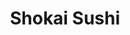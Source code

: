 ---
layout: place
title: "Shokai Sushi"
permalink: /iowa/fairfield/shokai-sushi.html
stateAbbr: IA
stateName: Iowa
cityName: Fairfield
seo:
  name: "Shokai Sushi"
  type: Restaurant
  links: https://m.facebook.com/shokaisushi/
description: "Shokai Sushi serves delicious sushi in Fairfield, Iowa. Try fresh Japanese dishes for a great dining experience. Available for takeout, lunch, and dinner."
place_id: ChIJ4bRp4Wtm5ocR7iMIC21T4uY
photos:
  - name: >-
      places/ChIJ4bRp4Wtm5ocR7iMIC21T4uY/photos/AeeoHcI4uAlkczYc0o7sPp4WjhvoOi5wB4NPzqfvl0JTgYbvJzFf9V3UlliVpKaDVP_BBU5VSe8E2yNiIsHoCtTyM1AK1JS5nOhHmeQXPePfU0Sg1NwhPWo_gLmkgFotAWMWZjEjfQSQSh3fJbzmI665rHtN4yYZrqovRQUli7eaac1Pp95K0WA2LJjgiwsTkR07rxq6fiJ0-lvvglj3DB_uXAHvfF_bmundJjqRdEnY6FpsenUxrFPNlN5C5DOXNKW-4tduuvSo0K3jQvZh7yIqXB1M42X2ZMciBFdHufXGn3tIh9I4J0YtHBc7A1pnddE9S9bhiVxOc-fNarKoHZLHMYmevgvnzsGQt9uHNje03FIu_R3ILkKa7SACBnrbW06jEaN5ktQHcw4PKG3Em0-XW23oK-iRkrUcNKPMvWHLIIu3qQ
    widthPx: 3024
    heightPx: 4032
    authorAttributions:
      - displayName: Seth Braun
        uri: https://maps.google.com/maps/contrib/101645856804644423771
        photoUri: >-
          https://lh3.googleusercontent.com/a-/ALV-UjUWVg_kdoQFmjAOQuhBwqEqL6sahpfCd6HasCmwVJP9xkteRr_2=s100-p-k-no-mo
    flagContentUri: >-
      https://www.google.com/local/imagery/report/?cb_client=maps_api_places.places_api&image_key=!1e10!2sCIHM0ogKEICAgICE24itEw&hl=en-US
    googleMapsUri: >-
      https://www.google.com/maps/place//data=!3m4!1e2!3m2!1sCIHM0ogKEICAgICE24itEw!2e10!4m2!3m1!1s0x87e6666be169b4e1:0xe6e2536d0b0823ee
  - name: >-
      places/ChIJ4bRp4Wtm5ocR7iMIC21T4uY/photos/AeeoHcJBx2LdF1dQdhrbdrLY3g9oKlHn53DbcNad-ynmyF9Ilf_wkQNtNDMVCIFasJDXdnMZsNptiN8LaBXF6A-EyvgztN61OQYDR9ZjoOFTYNG76nS5xgnH33AJ5oU6epodaDxmp6l_ryxR1GZBMImeR8Ve2P7_C563scrkcXh0aOouuQCWw3nJB7x94c6fJYEtli3-8bTpm4f4uYuegiR5qWvUDu9shUPf2eQNihc2QydWwBRyybFxMrF9E4fk4Q03t3C2qj8VpnqvEknyq-0GkvouP7dylSjcr9W5ceLA2zGRCf2skoaTnNil1vIPUaxfirmicrc5YhRKyeKaFxTyUw9NCRI5pMgccVJbD966oNtsAu81VpV86221NBB6bDMRacEY2ZncrvCj5oB0Ms_eLUte3TWkHgAMVkxkmJ9baZtr2OaX
    widthPx: 3264
    heightPx: 1836
    authorAttributions:
      - displayName: Andy Rodeffer
        uri: https://maps.google.com/maps/contrib/106084671647734499165
        photoUri: >-
          https://lh3.googleusercontent.com/a-/ALV-UjW2F5Gfctg-p7drPYX-YQ0fJ22WLEBFjw25mmaf5YARGQPDviPv=s100-p-k-no-mo
    flagContentUri: >-
      https://www.google.com/local/imagery/report/?cb_client=maps_api_places.places_api&image_key=!1e10!2sCIHM0ogKEICAgICEudH_5gE&hl=en-US
    googleMapsUri: >-
      https://www.google.com/maps/place//data=!3m4!1e2!3m2!1sCIHM0ogKEICAgICEudH_5gE!2e10!4m2!3m1!1s0x87e6666be169b4e1:0xe6e2536d0b0823ee
  - name: >-
      places/ChIJ4bRp4Wtm5ocR7iMIC21T4uY/photos/AeeoHcLnHjZloeG1HW-Sg8J_zgHbnAmmrnGmkFPEqMafeEUz6M3gopjVGdUaCIDATNh0j_EGERAayPeADlEmJzBCJ6vE07l5SzIVal6p-MmUqx-56hQcl-C7OVorqRRgSDE5F_G0V4IPfUTzxjRd4hKX_zBtj64-xlLUgED5sMoFVAyUTopvr3pQOqverL1PKR7M89BaBTqyZzXFn8K6MwxY90i0H9mOm24WNbJrNzUs_hRrMW_Sihx5wCSD0VXF_GnEUUlINMPnuxsbDn7oBm96N5VJrNw3_3__sQiKnTIF-gO1yf96wCQLOWzKrw0oEYbrbyEUyrs_DEMCHVeSvycGF2ciOpQASgCfV-E0Stn7FMeqfaJFDG4T24KEEdMcE0vADZLuJyOzSLrjgPELdU-eVzQaULydFpzJkFb4Tl32yLup5onH
    widthPx: 4032
    heightPx: 3024
    authorAttributions:
      - displayName: Trevor Hyde
        uri: https://maps.google.com/maps/contrib/100256585650354195030
        photoUri: >-
          https://lh3.googleusercontent.com/a/ACg8ocJXgJnwlbOi9SGLqeFUH6kI035CaU_sMg5Dj-nwtFzT2cklQA=s100-p-k-no-mo
    flagContentUri: >-
      https://www.google.com/local/imagery/report/?cb_client=maps_api_places.places_api&image_key=!1e10!2sCIHM0ogKEICAgIDPssqA4gE&hl=en-US
    googleMapsUri: >-
      https://www.google.com/maps/place//data=!3m4!1e2!3m2!1sCIHM0ogKEICAgIDPssqA4gE!2e10!4m2!3m1!1s0x87e6666be169b4e1:0xe6e2536d0b0823ee
  - name: >-
      places/ChIJ4bRp4Wtm5ocR7iMIC21T4uY/photos/AeeoHcKEQG90xRoYqHMDcynHXL0W4noOysxea8ih9NoLmu4DkexRMZjqDuFDEPXLocqhOhk-1jFR3tpeQv1121H1Gf78caH6bS4Lc51m7httD40G3u_Fjh-ldIJLtILzhOpwGFua2tKkI4UqGjb0d4DPYB8-CJHYpTcbr1ltq8jWOdpuJkk7jkQJse45jttin0en7SRwctXDvYtKgF5NyuZQ-tEXy85w4v7PXg4wjqTiGJ75eYhsWJ1lh0SS6VgbDLpR_-4CJ7XT1uFLmhD3d2166mQMPK1PxhoXMcOW_OS9WP9QVnK-1l3OByfTOIFkTFOYGehneTlFZ-bdoxzqhN8Xrrv6-YgZgFSlSI0I8qyEgstuPMuSD25eO0W9jf7aYIDpZntU8PT3J5PJiVe6WeuOP-nHIfpRE1-CmNjl7rxDpxInFw
    widthPx: 4032
    heightPx: 3024
    authorAttributions:
      - displayName: Rhonda Vaughn
        uri: https://maps.google.com/maps/contrib/114930703673317004588
        photoUri: >-
          https://lh3.googleusercontent.com/a-/ALV-UjWFNf0GywhRI951yk5cs3f2stfbg62_DZJTMx2gZZJJRcSX5JE=s100-p-k-no-mo
    flagContentUri: >-
      https://www.google.com/local/imagery/report/?cb_client=maps_api_places.places_api&image_key=!1e10!2sCIHM0ogKEICAgIC9m4i5aQ&hl=en-US
    googleMapsUri: >-
      https://www.google.com/maps/place//data=!3m4!1e2!3m2!1sCIHM0ogKEICAgIC9m4i5aQ!2e10!4m2!3m1!1s0x87e6666be169b4e1:0xe6e2536d0b0823ee
  - name: >-
      places/ChIJ4bRp4Wtm5ocR7iMIC21T4uY/photos/AeeoHcKTOkUGGQFor-A7h4W0Unz6U5dSHWbxeHyg7F9xK2YCU_Wl9kCT9dQungO3RaytQ6jdTsHwtux1BniJHbxyOVbwlOHbGypfonvXVGjQvDY5IeWUGQyTxV6lkNS9pC_P5fL_1rH19z_h4JAAOePENb8EnMniVj1KIMq5CZxPjNwQ5GT6HSHv5XyyPp_Rmsaux5YSmBZZJwLxB8fa3U1G27X4SHiq5rT1xkxDZrj4ACss8LwUtDQLpbdpsVx2vLbwIHZjlT7_vfcJEOjiyY8ltKpQZ5d2iNUK9oIUOdvLaLatiGkFAmebbJ7lVnImmehiINXPuSymdD7vxLlTEgjRb9U_s0WywL3KgoUfSXIMYqL-XjxOY2bz_DOmdOdh3bK7IvRDCMFIZaOutUaIiypss5Btue5w9R4hYB3dF6wIO8A
    widthPx: 3600
    heightPx: 4800
    authorAttributions:
      - displayName: Jo Greiner
        uri: https://maps.google.com/maps/contrib/109922646436098241802
        photoUri: >-
          https://lh3.googleusercontent.com/a-/ALV-UjVDlYarfUhbg7_atSJr_BqzopfNCpQxAk1abhfWBZARuzzwwJI=s100-p-k-no-mo
    flagContentUri: >-
      https://www.google.com/local/imagery/report/?cb_client=maps_api_places.places_api&image_key=!1e10!2sCIHM0ogKEICAgICTwe3OGg&hl=en-US
    googleMapsUri: >-
      https://www.google.com/maps/place//data=!3m4!1e2!3m2!1sCIHM0ogKEICAgICTwe3OGg!2e10!4m2!3m1!1s0x87e6666be169b4e1:0xe6e2536d0b0823ee
  - name: >-
      places/ChIJ4bRp4Wtm5ocR7iMIC21T4uY/photos/AeeoHcIzJMZ2n0wfe74FszakfqpBGOhBDCFPN5DKhOkowX00EMQECpHZ3v5PbUqUg48CEjBaMHMfskMmGOmpwMI028IjyeYDr2ajMKknGzq4HBSNmrWH9W2CpeOe0HtDK5GZgH5Muti4EHNiYkXi9_9viWzUj1m5P2-4xugolh9aktGvWIeY593Rq2tYo7yCt51mIcLSVZpkuXnSpz2iCjhm9qL9r5nhXfQHIkbf1CrSVgjzB4qLXLSTGSMzL7DkwB6v1YoocjJ_ehE6MCTtZ01Yh1LSxT-VC0anINVRROlkhvglL1XNRZWF3zOT9Bt6-xqyGveo-zmUKxpnQvHJN2yob04Gqxzcbfdurj7S589DatMP0HaHmtxWYNO9B-e2ILi3o9XB4vx-XRvf3YNMS7-osfWSQdaFrE-CeKZIiBQpWX-kYYz_
    widthPx: 4032
    heightPx: 3024
    authorAttributions:
      - displayName: Tim Engman
        uri: https://maps.google.com/maps/contrib/106335401895324753717
        photoUri: >-
          https://lh3.googleusercontent.com/a/ACg8ocLHY3JwpFVEUKYZe_qLIySAd_8KntLvf2JLkL6RlAYypC_51w=s100-p-k-no-mo
    flagContentUri: >-
      https://www.google.com/local/imagery/report/?cb_client=maps_api_places.places_api&image_key=!1e10!2sCIHM0ogKEICAgICE74jI7QE&hl=en-US
    googleMapsUri: >-
      https://www.google.com/maps/place//data=!3m4!1e2!3m2!1sCIHM0ogKEICAgICE74jI7QE!2e10!4m2!3m1!1s0x87e6666be169b4e1:0xe6e2536d0b0823ee
  - name: >-
      places/ChIJ4bRp4Wtm5ocR7iMIC21T4uY/photos/AeeoHcJapUWbIMvT37YqpHACSJY336la6XF7aS5DrpibVhcH-W6Rwd8LTXdr9i5BgHqQgMboLOULtbOUoqnB61oKoN6Om8XAdnkacRNlveETRl03Azyo3KWeQzCoSoGjAU_VaALfmEdVaUUatUVtmddvsQP1N-BGW-EPHRkT6heqe6GMBaRZYQ3zcKNKWpZ1M4y5ai_cebohAAEpWfa3ap7uV8zqUqSbYlveVGv7oUfglKYV5CLzhduFZfAtk8TN1HwaLn1rgIyESWecvFA3-8Y2f--IdnXW2QNUCLWwkGcmv45DeuQBlvG7qHJZ2g3P2yg9T_wDiZs7MWhU5245SE-JRIgWHoYf1DqXcuNs8ytB5gzBj768dfhPKTcHEl5RvBklNVsyPun-R-FVpqd4NsCgcOzzWpOLwsWQkoOT4nhzy-GZdF8c
    widthPx: 3024
    heightPx: 4032
    authorAttributions:
      - displayName: Seth Braun
        uri: https://maps.google.com/maps/contrib/101645856804644423771
        photoUri: >-
          https://lh3.googleusercontent.com/a-/ALV-UjUWVg_kdoQFmjAOQuhBwqEqL6sahpfCd6HasCmwVJP9xkteRr_2=s100-p-k-no-mo
    flagContentUri: >-
      https://www.google.com/local/imagery/report/?cb_client=maps_api_places.places_api&image_key=!1e10!2sCIHM0ogKEICAgICE24illwE&hl=en-US
    googleMapsUri: >-
      https://www.google.com/maps/place//data=!3m4!1e2!3m2!1sCIHM0ogKEICAgICE24illwE!2e10!4m2!3m1!1s0x87e6666be169b4e1:0xe6e2536d0b0823ee
  - name: >-
      places/ChIJ4bRp4Wtm5ocR7iMIC21T4uY/photos/AeeoHcL5z3UC2JuII9uCubS-WxcAasA_VdQCxqCeR5xC51Tul87btSrMOVIiM_BNZ52ZuzHP5ZmJjl3rRu6io89dZq6PRWrDAZqhlbsdSCmru6UFWTK8wP4mU5ay5mqGI62XF6DpM14i6BPyDDmKY3p6LXi36BmomIk92DbfnsJ0s0axHXVpbkGlCyAasIjg7Pio-abi22S4-J6AYISDBHml9mmrUNcB3KxFAyF7qmAD6R5A8wB0okvJiX89AfHWS1UhMV7-6IM5s1LglBmZPKvoEIw0z0XOb5QZgPG5Yz9NpgWGpe3EBgYNOgKIn7ArxSCmiiV_SjytdtiwpYm6Twd6M3FcCSJQrDmxt_V3MObuTYcYW5XrLM1tOf9bJlnbmLGaDvJ5HsIB0T90kidRXKvz5VKWrVbeRAqZ6ZeRcVyyZhp8yEMx
    widthPx: 4000
    heightPx: 3000
    authorAttributions:
      - displayName: Dũng Lý Trung
        uri: https://maps.google.com/maps/contrib/101255788377806266396
        photoUri: >-
          https://lh3.googleusercontent.com/a-/ALV-UjUqiaLXd82AEHVqhSpBOiG8Aq1k7Fxa8QI9rn_OCJFOpwx9plAl=s100-p-k-no-mo
    flagContentUri: >-
      https://www.google.com/local/imagery/report/?cb_client=maps_api_places.places_api&image_key=!1e10!2sCIHM0ogKEICAgID-uO_2ugE&hl=en-US
    googleMapsUri: >-
      https://www.google.com/maps/place//data=!3m4!1e2!3m2!1sCIHM0ogKEICAgID-uO_2ugE!2e10!4m2!3m1!1s0x87e6666be169b4e1:0xe6e2536d0b0823ee
  - name: >-
      places/ChIJ4bRp4Wtm5ocR7iMIC21T4uY/photos/AeeoHcKJQmtuiIbbKfUyvWtWp53l3cJQiMn2vZe_9ffRiDfT62dRiCvH7dLGRtYX8_tkOJZiH0GRl9iN4vFw8DtaMJtzZh1pdfj583BJDtz8tJ1PRGVqGJn7Fm4pOKxGQrwsnvB-A9v2YU-vLXAylpndmw3EcCgNmwk9hgRZt5UJWwOIFVO3-xrNMgSiPm3T1KNRkUxaYysJ2qkPdK3J0dVa_alrsbO6CMF1gSBH-FRf0nfmOuU1HOdB_1tr93Ydd__VTfXKYHPONocoujlBFcHERB5-KZDXCiATKh9YkzJWjt7phWYj9ZRbW-ZwiWluJC4_L4N2IffIy3pz6-beHJtLQFnPdJrX06_VsiIcEG2xuodHscIENs0042tFlp6OiZFsEd9q_V-9ceIhf0T8QAVu2wyE08UZsqwBOvSMJKzyowI
    widthPx: 1920
    heightPx: 1080
    authorAttributions:
      - displayName: Michael Fitzgerald
        uri: https://maps.google.com/maps/contrib/104019492750757168245
        photoUri: >-
          https://lh3.googleusercontent.com/a-/ALV-UjXyeKxNvlcZm-ro1wYevWO9iW72M_zEkRVoctNAVwkA1RO1TWFXBA=s100-p-k-no-mo
    flagContentUri: >-
      https://www.google.com/local/imagery/report/?cb_client=maps_api_places.places_api&image_key=!1e10!2sCIHM0ogKEICAgID45c2oLQ&hl=en-US
    googleMapsUri: >-
      https://www.google.com/maps/place//data=!3m4!1e2!3m2!1sCIHM0ogKEICAgID45c2oLQ!2e10!4m2!3m1!1s0x87e6666be169b4e1:0xe6e2536d0b0823ee
  - name: >-
      places/ChIJ4bRp4Wtm5ocR7iMIC21T4uY/photos/AeeoHcIPrwIrEs664ufKniUxQ2ikjZjsKSnFIT61cFpRJrJRc_Np4PUu__WswfkFnINADnGpM3sY9xAUz2dI99MLQOIcEuPdTMWTWA19F7bOQdpus0o3af3X7ntNt1PDQlKVLWb_tQCJ3sXMIwISIH9IXRNsMtLTGMZHwSr_eqJeIaAloZqA66uC69FI61wtla07No40lOrk6saPpjpMcuApnUIpT4e48JY4rRNk50MqcZz-ccz4aSWMyhr0Hhlo1t6WaXreBQRBf9_CafawiexsjyQTypKvajzGGRzZND57j0d5aBNUtzvkF7I5JZQorfkEWtsjJo3gsYlM_ZKSosL_XSyT6P6PwW68yCRiqMrQWaz0-UblvRUCee3iVdyJmEIYN8viKC3SS5VZKri8b_iih4c5BwZ5bxJR7MGjGsQqZsd2SQ
    widthPx: 3024
    heightPx: 4032
    authorAttributions:
      - displayName: Angela Eborg
        uri: https://maps.google.com/maps/contrib/100372248975622539899
        photoUri: >-
          https://lh3.googleusercontent.com/a-/ALV-UjWW_kJbaFdYfzCUJW7oLIAObi9GoCSt2W_V1zeAMQrniDLBbyQv=s100-p-k-no-mo
    flagContentUri: >-
      https://www.google.com/local/imagery/report/?cb_client=maps_api_places.places_api&image_key=!1e10!2sCIHM0ogKEICAgIC1pPGqHA&hl=en-US
    googleMapsUri: >-
      https://www.google.com/maps/place//data=!3m4!1e2!3m2!1sCIHM0ogKEICAgIC1pPGqHA!2e10!4m2!3m1!1s0x87e6666be169b4e1:0xe6e2536d0b0823ee
address: 51 N 2nd St, Fairfield, IA 52556, USA
street: 51 N 2nd St
city: Fairfield
state: IA
zip: '52556'
country: USA
neighborhood: null
latitude: '41.007215'
longitude: '-91.964835'
accessibility_options:
  wheelchairAccessibleParking: true
  wheelchairAccessibleEntrance: true
  wheelchairAccessibleRestroom: true
  wheelchairAccessibleSeating: true
business_status: OPERATIONAL
name: Shokai Sushi
google_maps_links:
  directionsUri: >-
    https://www.google.com/maps/dir//''/data=!4m7!4m6!1m1!4e2!1m2!1m1!1s0x87e6666be169b4e1:0xe6e2536d0b0823ee!3e0
  placeUri: https://maps.google.com/?cid=16636951701261657070
  writeAReviewUri: >-
    https://www.google.com/maps/place//data=!4m3!3m2!1s0x87e6666be169b4e1:0xe6e2536d0b0823ee!12e1
  reviewsUri: >-
    https://www.google.com/maps/place//data=!4m4!3m3!1s0x87e6666be169b4e1:0xe6e2536d0b0823ee!9m1!1b1
  photosUri: >-
    https://www.google.com/maps/place//data=!4m3!3m2!1s0x87e6666be169b4e1:0xe6e2536d0b0823ee!10e5
primary_type: Sushi Restaurant
opening_hours:
  regular: null
  current: null
secondary_opening_hours:
  regular:
    weekdayDescriptions: null
    type: null
  current:
    weekdayDescriptions: null
    type: null
phone: (641) 469-3277
price_level: PRICE_LEVEL_MODERATE
price_range: $20 &ndash; $30
rating: '4.5'
rating_count: 400
website: https://m.facebook.com/shokaisushi/
reviews:
  - name: >-
      places/ChIJ4bRp4Wtm5ocR7iMIC21T4uY/reviews/ChZDSUhNMG9nS0VJQ0FnSURQc3NxQUlnEAE
    relativePublishTimeDescription: 4 months ago
    rating: 1
    text:
      text: >-
        To start, the restaurant smells like a dive bar bathroom. In retrospect
        that should have been enough of a red flag. But my main grievance is the
        laughably absurd portions of fish included in their rolls which are
        priced comparably with decent sushi places in, say, Chicago. The rainbow
        roll was not as advertised, only had some white fish on the top and the
        most meager fillet of eel inside. If you’re in Fairfield and craving
        sushi, cook a cup of rice and drizzle some fish sauce on it—you’ll save
        about $30, taste more fish, get the same amount of rice, and hopefully
        won’t have to smell a filthy toilet while you do it.
      languageCode: en
    originalText:
      text: >-
        To start, the restaurant smells like a dive bar bathroom. In retrospect
        that should have been enough of a red flag. But my main grievance is the
        laughably absurd portions of fish included in their rolls which are
        priced comparably with decent sushi places in, say, Chicago. The rainbow
        roll was not as advertised, only had some white fish on the top and the
        most meager fillet of eel inside. If you’re in Fairfield and craving
        sushi, cook a cup of rice and drizzle some fish sauce on it—you’ll save
        about $30, taste more fish, get the same amount of rice, and hopefully
        won’t have to smell a filthy toilet while you do it.
      languageCode: en
    authorAttribution:
      displayName: Trevor Hyde
      uri: https://www.google.com/maps/contrib/100256585650354195030/reviews
      photoUri: >-
        https://lh3.googleusercontent.com/a/ACg8ocJXgJnwlbOi9SGLqeFUH6kI035CaU_sMg5Dj-nwtFzT2cklQA=s128-c0x00000000-cc-rp-mo-ba2
    publishTime: '2024-11-30T18:42:07.763278Z'
    flagContentUri: >-
      https://www.google.com/local/review/rap/report?postId=ChZDSUhNMG9nS0VJQ0FnSURQc3NxQUlnEAE&d=17924085&t=1
    googleMapsUri: >-
      https://www.google.com/maps/reviews/data=!4m6!14m5!1m4!2m3!1sChZDSUhNMG9nS0VJQ0FnSURQc3NxQUlnEAE!2m1!1s0x87e6666be169b4e1:0xe6e2536d0b0823ee
  - name: >-
      places/ChIJ4bRp4Wtm5ocR7iMIC21T4uY/reviews/ChZDSUhNMG9nS0VJQ0FnTUR3MDRHRkdnEAE
    relativePublishTimeDescription: 2 weeks ago
    rating: 5
    text:
      text: >-
        I’ve been coming here for years and it is my favorite. The owner does a
        great job of mixing it up with awesome specials and some of the freshest
        fish to be found.
      languageCode: en
    originalText:
      text: >-
        I’ve been coming here for years and it is my favorite. The owner does a
        great job of mixing it up with awesome specials and some of the freshest
        fish to be found.
      languageCode: en
    authorAttribution:
      displayName: Landon
      uri: https://www.google.com/maps/contrib/106669971914649597645/reviews
      photoUri: >-
        https://lh3.googleusercontent.com/a/ACg8ocLM8-QSho0MNRxHF3FPFesLKe6i7NHE-P8Y98jEx_kXTJ663A=s128-c0x00000000-cc-rp-mo-ba2
    publishTime: '2025-03-28T03:40:29.740267Z'
    flagContentUri: >-
      https://www.google.com/local/review/rap/report?postId=ChZDSUhNMG9nS0VJQ0FnTUR3MDRHRkdnEAE&d=17924085&t=1
    googleMapsUri: >-
      https://www.google.com/maps/reviews/data=!4m6!14m5!1m4!2m3!1sChZDSUhNMG9nS0VJQ0FnTUR3MDRHRkdnEAE!2m1!1s0x87e6666be169b4e1:0xe6e2536d0b0823ee
  - name: >-
      places/ChIJ4bRp4Wtm5ocR7iMIC21T4uY/reviews/ChZDSUhNMG9nS0VJQ0FnTURBczZyY2FBEAE
    relativePublishTimeDescription: 2 months ago
    rating: 5
    text:
      text: >-
        I had a very enjoyable experience here. I was seated in a timely manner.
        The environment was clean and there were a medium amount of people
        present in various booths and tables. Not too busy, and not too empty.
        The menu was very clear and easy to understand, with many choices of
        food items ranging from appetizers, sides, meals, rolls, drinks, and
        desserts. Once I ordered there was a short wait for my food, not too
        short, but also not too long. Being by myself gave me time to appreciate
        the ambiance and see that the wait staff were very skilled in taking
        care of customers. My food tasted great, and checking out was very
        simple.
      languageCode: en
    originalText:
      text: >-
        I had a very enjoyable experience here. I was seated in a timely manner.
        The environment was clean and there were a medium amount of people
        present in various booths and tables. Not too busy, and not too empty.
        The menu was very clear and easy to understand, with many choices of
        food items ranging from appetizers, sides, meals, rolls, drinks, and
        desserts. Once I ordered there was a short wait for my food, not too
        short, but also not too long. Being by myself gave me time to appreciate
        the ambiance and see that the wait staff were very skilled in taking
        care of customers. My food tasted great, and checking out was very
        simple.
      languageCode: en
    authorAttribution:
      displayName: Jonathan S
      uri: https://www.google.com/maps/contrib/114221967261661623531/reviews
      photoUri: >-
        https://lh3.googleusercontent.com/a-/ALV-UjVjjIetPffjbyr6dKtNt8OdHLXZ2uPLfFoHuvOKv-bC1EgspizlUA=s128-c0x00000000-cc-rp-mo-ba5
    publishTime: '2025-02-11T17:47:53.982878Z'
    flagContentUri: >-
      https://www.google.com/local/review/rap/report?postId=ChZDSUhNMG9nS0VJQ0FnTURBczZyY2FBEAE&d=17924085&t=1
    googleMapsUri: >-
      https://www.google.com/maps/reviews/data=!4m6!14m5!1m4!2m3!1sChZDSUhNMG9nS0VJQ0FnTURBczZyY2FBEAE!2m1!1s0x87e6666be169b4e1:0xe6e2536d0b0823ee
  - name: >-
      places/ChIJ4bRp4Wtm5ocR7iMIC21T4uY/reviews/ChZDSUhNMG9nS0VJQ0FnSUNfamNqRVlBEAE
    relativePublishTimeDescription: 2 months ago
    rating: 1
    text:
      text: >-
        Not returning. My family and I arrived about 5:45pm for my birthday. We
        ordered simple easy food to make. One sushi roll, sashimi, chicken wings
        and dumplings. The service lacks adequate coverage to accommodate a
        large crowd of guests in the restaurant. It took 45 minutes to get a
        Godzilla Roll and sashimi. Another 20 minutes goes by and the remainder
        of our food had still not showed up. We were told by the waitress that
        the remainder of our meal would be right up when my roll and sashimi
        showed up. Disappointed with the service my family and I left. The
        waitress had the nerve to ask my parents to pay for the entire meal even
        though we did not have the rest of our food. It seemed reluctant that we
        only paid for what we were served. Atmosphere is too packed. Not enough
        space to get around tables. Their previous location had adequate seating
        and service. The bar got better service than the rest of the restaurant.
        Never again.
      languageCode: en
    originalText:
      text: >-
        Not returning. My family and I arrived about 5:45pm for my birthday. We
        ordered simple easy food to make. One sushi roll, sashimi, chicken wings
        and dumplings. The service lacks adequate coverage to accommodate a
        large crowd of guests in the restaurant. It took 45 minutes to get a
        Godzilla Roll and sashimi. Another 20 minutes goes by and the remainder
        of our food had still not showed up. We were told by the waitress that
        the remainder of our meal would be right up when my roll and sashimi
        showed up. Disappointed with the service my family and I left. The
        waitress had the nerve to ask my parents to pay for the entire meal even
        though we did not have the rest of our food. It seemed reluctant that we
        only paid for what we were served. Atmosphere is too packed. Not enough
        space to get around tables. Their previous location had adequate seating
        and service. The bar got better service than the rest of the restaurant.
        Never again.
      languageCode: en
    authorAttribution:
      displayName: Erin Harris
      uri: https://www.google.com/maps/contrib/114077903693623464523/reviews
      photoUri: >-
        https://lh3.googleusercontent.com/a-/ALV-UjWnX3GUyRSNJfDB0SXYAqHRPJ2eX5-mL95ZVgo0zSnlMe0kRwB6Dw=s128-c0x00000000-cc-rp-mo-ba3
    publishTime: '2025-01-18T01:35:09.467507Z'
    flagContentUri: >-
      https://www.google.com/local/review/rap/report?postId=ChZDSUhNMG9nS0VJQ0FnSUNfamNqRVlBEAE&d=17924085&t=1
    googleMapsUri: >-
      https://www.google.com/maps/reviews/data=!4m6!14m5!1m4!2m3!1sChZDSUhNMG9nS0VJQ0FnSUNfamNqRVlBEAE!2m1!1s0x87e6666be169b4e1:0xe6e2536d0b0823ee
  - name: >-
      places/ChIJ4bRp4Wtm5ocR7iMIC21T4uY/reviews/ChZDSUhNMG9nS0VJQ0FnSURvbExLYU53EAE
    relativePublishTimeDescription: 6 years ago
    rating: 4
    text:
      text: >-
        PROS:

        1. Great sushi for a small town in Iowa

        2. Food generally meets and sometimes exceeds expectations


        CONS: (Measuring against their own best standards)

        1. Service is inconsistent. Has been great and mediocre.

        2. While the food is good, it isn't always great.


        I could have gone 5 stars purely from the perspective of good Sushi in
        Southeast Iowa. Where else are you going to get this? Ottumwa? Mt.
        Pleasant? No way.


        But I think that Shokai could execute more consistently.

        I will continue to go back when I visit FF.
      languageCode: en
    originalText:
      text: >-
        PROS:

        1. Great sushi for a small town in Iowa

        2. Food generally meets and sometimes exceeds expectations


        CONS: (Measuring against their own best standards)

        1. Service is inconsistent. Has been great and mediocre.

        2. While the food is good, it isn't always great.


        I could have gone 5 stars purely from the perspective of good Sushi in
        Southeast Iowa. Where else are you going to get this? Ottumwa? Mt.
        Pleasant? No way.


        But I think that Shokai could execute more consistently.

        I will continue to go back when I visit FF.
      languageCode: en
    authorAttribution:
      displayName: Seth Braun
      uri: https://www.google.com/maps/contrib/101645856804644423771/reviews
      photoUri: >-
        https://lh3.googleusercontent.com/a-/ALV-UjUWVg_kdoQFmjAOQuhBwqEqL6sahpfCd6HasCmwVJP9xkteRr_2=s128-c0x00000000-cc-rp-mo-ba4
    publishTime: '2019-03-13T16:12:37.018868Z'
    flagContentUri: >-
      https://www.google.com/local/review/rap/report?postId=ChZDSUhNMG9nS0VJQ0FnSURvbExLYU53EAE&d=17924085&t=1
    googleMapsUri: >-
      https://www.google.com/maps/reviews/data=!4m6!14m5!1m4!2m3!1sChZDSUhNMG9nS0VJQ0FnSURvbExLYU53EAE!2m1!1s0x87e6666be169b4e1:0xe6e2536d0b0823ee
parking_options:
  freeParkingLot: true
  freeStreetParking: true
  valetParking: false
payment_options:
  acceptsCreditCards: true
  acceptsCashOnly: false
allow_dogs: null
curbside_pickup: null
delivery: null
dine_in: true
good_for_children: null
good_for_groups: true
good_for_sports: null
live_music: false
menu_for_children: false
outdoor_seating: true
reservable: null
restroom: true
serves_beer: true
serves_breakfast: false
serves_brunch: false
serves_cocktails: true
serves_coffee: false
serves_dinner: true
serves_dessert: true
serves_lunch: true
serves_vegetarian_food: null
serves_wine: true
takeout: true
summary: null

---